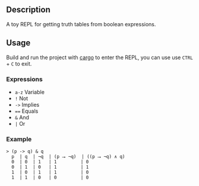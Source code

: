 ## Description

A toy REPL for getting truth tables from boolean expressions.

## Usage

Build and run the project with [cargo](rustup.rs/) to enter the REPL, you can use use `CTRL` + `C` to exit.

### Expressions

- `a-z` Variable
- `!` Not
- `->` Implies
- `==` Equals
- `&` And
- `|` Or

### Example

```
> (p -> q) & q
  p  | q  | ¬q  | (p ⭢ ¬q)  | ((p ⭢ ¬q) ∧ q)
  0  | 0  | 1   | 1         | 0
  0  | 1  | 0   | 1         | 1
  1  | 0  | 1   | 1         | 0
  1  | 1  | 0   | 0         | 0
```
